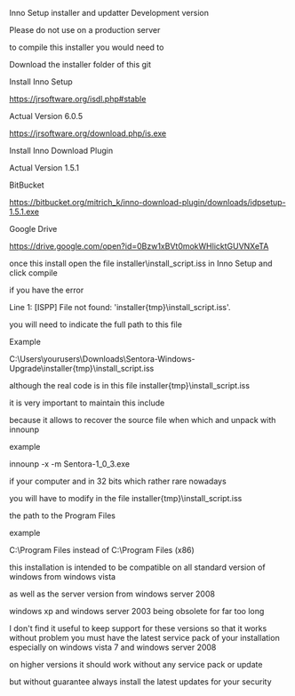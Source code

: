 Inno Setup installer and updatter Development version

Please do not use on a production server

to compile this installer you would need to

Download the installer folder of this git

Install Inno Setup

https://jrsoftware.org/isdl.php#stable

Actual Version 6.0.5

https://jrsoftware.org/download.php/is.exe

Install Inno Download Plugin

Actual Version 1.5.1

BitBucket

https://bitbucket.org/mitrich_k/inno-download-plugin/downloads/idpsetup-1.5.1.exe

Google Drive

https://drive.google.com/open?id=0Bzw1xBVt0mokWHlicktGUVNXeTA

once this install open the file installer\install_script.iss in Inno Setup and click compile

if you have the error

Line 1:
[ISPP] File not found: 'installer\{tmp}\install_script.iss'.

you will need to indicate the full path to this file

Example

C:\Users\yourusers\Downloads\Sentora-Windows-Upgrade\installer\{tmp}\install_script.iss

although the real code is in this file installer\{tmp}\install_script.iss

it is very important to maintain this include

because it allows to recover the source file when which and unpack with innounp

example

innounp -x -m Sentora-1_0_3.exe

if your computer and in 32 bits which rather rare nowadays

you will have to modify in the file installer\{tmp}\install_script.iss

the path to the Program Files

example

C:\Program Files instead of C:\Program Files (x86)

this installation is intended to be compatible on all standard version of windows from windows vista

as well as the server version from windows server 2008

windows xp and windows server 2003 being obsolete for far too long

I don't find it useful to keep support for these versions
so that it works without problem you must have the latest service pack of your installation especially on windows vista 7 and windows server 2008

on higher versions it should work without any service pack or update

but without guarantee always install the latest updates for your security

